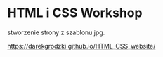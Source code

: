# HTML i CSS Workshop

stworzenie strony z szablonu jpg.

https://darekgrodzki.github.io/HTML_CSS_website/ 


